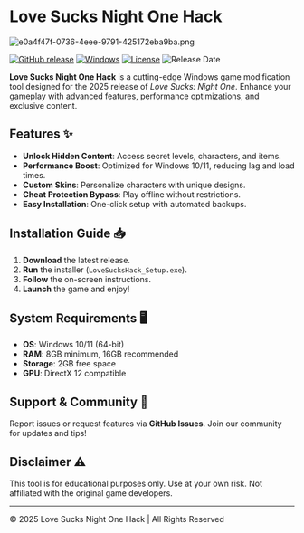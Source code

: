 # Love Sucks Night One Hack

![e0a4f47f-0736-4eee-9791-425172eba9ba.png](https://i.postimg.cc/05LM1bYD/e0a4f47f-0736-4eee-9791-425172eba9ba.png)

[![GitHub release](https://img.shields.io/github/v/release/lovesucks-hack/night-one)](https://github.com/lovesucks-hack/night-one)
[![Windows](https://img.shields.io/badge/Platform-Windows-0078D6)](https://www.microsoft.com/windows)
[![License](https://img.shields.io/github/license/lovesucks-hack/night-one)](LICENSE)
![Release Date](https://img.shields.io/badge/Release-2025-brightgreen)

**Love Sucks Night One Hack** is a cutting-edge Windows game modification tool designed for the 2025 release of *Love Sucks: Night One*. Enhance your gameplay with advanced features, performance optimizations, and exclusive content.

## Features ✨

- **Unlock Hidden Content**: Access secret levels, characters, and items.
- **Performance Boost**: Optimized for Windows 10/11, reducing lag and load times.
- **Custom Skins**: Personalize characters with unique designs.
- **Cheat Protection Bypass**: Play offline without restrictions.
- **Easy Installation**: One-click setup with automated backups.

## Installation Guide 📥

1. **Download** the latest release.
2. **Run** the installer (`LoveSucksHack_Setup.exe`).
3. **Follow** the on-screen instructions.
4. **Launch** the game and enjoy!

## System Requirements 🖥️

- **OS**: Windows 10/11 (64-bit)
- **RAM**: 8GB minimum, 16GB recommended
- **Storage**: 2GB free space
- **GPU**: DirectX 12 compatible

## Support & Community 💬

Report issues or request features via **GitHub Issues**. Join our community for updates and tips!

## Disclaimer ⚠️

This tool is for educational purposes only. Use at your own risk. Not affiliated with the original game developers.

---

© 2025 Love Sucks Night One Hack | All Rights Reserved